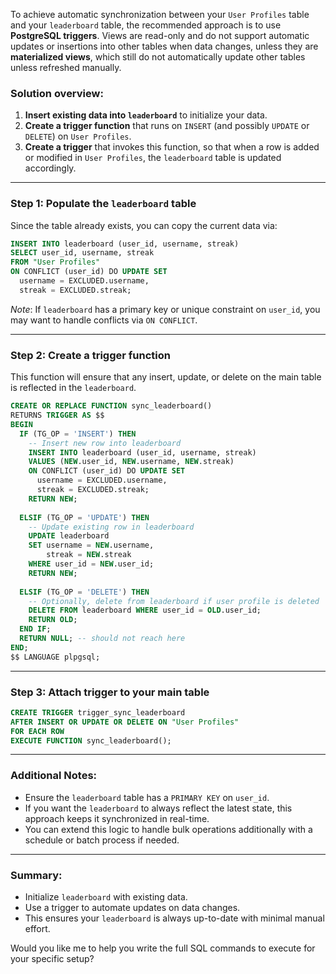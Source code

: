 To achieve automatic synchronization between your `User Profiles` table and your `leaderboard` table, the recommended approach is to use **PostgreSQL triggers**. Views are read-only and do not support automatic updates or insertions into other tables when data changes, unless they are **materialized views**, which still do not automatically update other tables unless refreshed manually.

### Solution overview:

1. **Insert existing data into `leaderboard`** to initialize your data.
2. **Create a trigger function** that runs on `INSERT` (and possibly `UPDATE` or `DELETE`) on `User Profiles`.
3. **Create a trigger** that invokes this function, so that when a row is added or modified in `User Profiles`, the `leaderboard` table is updated accordingly.

---

### Step 1: Populate the `leaderboard` table

Since the table already exists, you can copy the current data via:

```sql
INSERT INTO leaderboard (user_id, username, streak)
SELECT user_id, username, streak
FROM "User Profiles"
ON CONFLICT (user_id) DO UPDATE SET 
  username = EXCLUDED.username,
  streak = EXCLUDED.streak;
```

*Note*: If `leaderboard` has a primary key or unique constraint on `user_id`, you may want to handle conflicts via `ON CONFLICT`.

---

### Step 2: Create a trigger function

This function will ensure that any insert, update, or delete on the main table is reflected in the `leaderboard`.

```sql
CREATE OR REPLACE FUNCTION sync_leaderboard()
RETURNS TRIGGER AS $$
BEGIN
  IF (TG_OP = 'INSERT') THEN
    -- Insert new row into leaderboard
    INSERT INTO leaderboard (user_id, username, streak)
    VALUES (NEW.user_id, NEW.username, NEW.streak)
    ON CONFLICT (user_id) DO UPDATE SET
      username = EXCLUDED.username,
      streak = EXCLUDED.streak;
    RETURN NEW;
    
  ELSIF (TG_OP = 'UPDATE') THEN
    -- Update existing row in leaderboard
    UPDATE leaderboard
    SET username = NEW.username,
        streak = NEW.streak
    WHERE user_id = NEW.user_id;
    RETURN NEW;
    
  ELSIF (TG_OP = 'DELETE') THEN
    -- Optionally, delete from leaderboard if user profile is deleted
    DELETE FROM leaderboard WHERE user_id = OLD.user_id;
    RETURN OLD;
  END IF;
  RETURN NULL; -- should not reach here
END;
$$ LANGUAGE plpgsql;
```

---

### Step 3: Attach trigger to your main table

```sql
CREATE TRIGGER trigger_sync_leaderboard
AFTER INSERT OR UPDATE OR DELETE ON "User Profiles"
FOR EACH ROW
EXECUTE FUNCTION sync_leaderboard();
```

---

### Additional Notes:

- Ensure the `leaderboard` table has a `PRIMARY KEY` on `user_id`.
- If you want the `leaderboard` to always reflect the latest state, this approach keeps it synchronized in real-time.
- You can extend this logic to handle bulk operations additionally with a schedule or batch process if needed.

---

### Summary:

- Initialize `leaderboard` with existing data.
- Use a trigger to automate updates on data changes.
- This ensures your `leaderboard` is always up-to-date with minimal manual effort.

Would you like me to help you write the full SQL commands to execute for your specific setup?